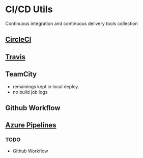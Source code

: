 # CI/CD Utils

Continuous integration and continuous delivery tools collection

## [CircleCI](./CircleCI.md)


## [Travis](./Travis.md)


  
## TeamCity
- remainings kept in local deploy. 
- no build job logs 

## Github Workflow

## [Azure Pipelines](./Azure.md)

### TODO
- Github Workflow
